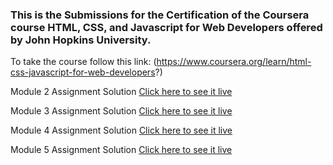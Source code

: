 ### This is the Submissions for the Certification of the Coursera course HTML, CSS, and Javascript for Web Developers offered by John Hopkins University.

To take the course follow this link: (https://www.coursera.org/learn/html-css-javascript-for-web-developers?)

Module 2 Assignment Solution 
[Click here to see it live](https://hrodriguez007.github.io/university-responsive-website/)


Module 3 Assignment Solution 
[Click here to see it live](https://hrodriguez007.github.io/university-responsive-website/)


Module 4 Assignment Solution 
[Click here to see it live](https://hrodriguez007.github.io/university-responsive-website/)


Module 5 Assignment Solution 
[Click here to see it live](https://hrodriguez007.github.io/university-responsive-website/)
